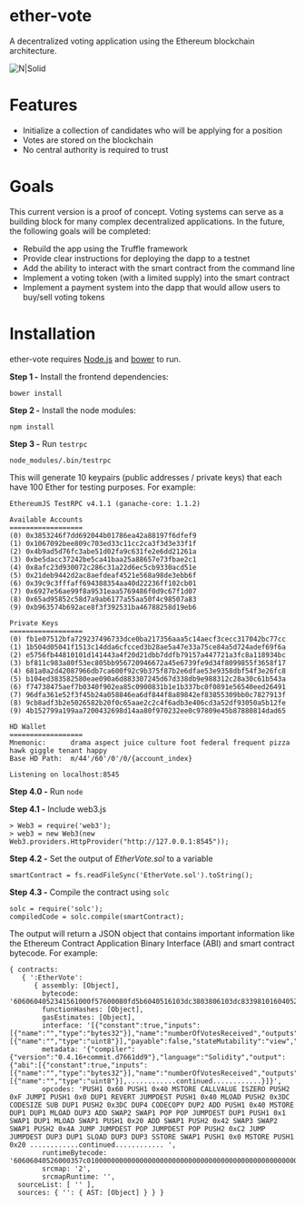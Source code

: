 # ether-vote 
A decentralized voting application using the Ethereum blockchain architecture.

![N|Solid](http://i.imgur.com/OvMxSwt.png)  

# Features

  - Initialize a collection of candidates who will be applying for a position
  - Votes are stored on the blockchain
  - No central authority is required to trust

# Goals

This current version is a proof of concept. Voting systems can serve as a building block for many complex decentralized applications. In the future, the following goals will be completed:
* Rebuild the app using the Truffle framework
* Provide clear instructions for deploying the dapp to a testnet
* Add the ability to interact with the smart contract from the command line
* Implement a voting token (with a limited supply) into the smart contract
* Implement a payment system into the dapp that would allow users to buy/sell voting tokens


# Installation

ether-vote requires [Node.js](https://nodejs.org/) and [bower](https://bower.io/) to run.

**Step 1 -** Install the frontend dependencies:

```
bower install
```

**Step 2 -** Install the node modules:

```
npm install
```

**Step 3 -** Run `testrpc`

```
node_modules/.bin/testrpc
```

This will generate 10 keypairs (public addresses / private keys) that each have 100 Ether for testing purposes. For example:

```
EthereumJS TestRPC v4.1.1 (ganache-core: 1.1.2)

Available Accounts
==================
(0) 0x3853246f7dd692044b01786ea42a88197f6dfef9
(1) 0x1067092bee809c703ed33c11cc2ca3f3d3e33f1f
(2) 0x4b9ad5d76fc3abe51d02fa9c631fe2e6dd21261a
(3) 0xbe5dacc37242be5ca41baa25a88657e73fbae2c1
(4) 0x8afc23d930072c286c31a22d6ec5cb9330acd51e
(5) 0x21deb9442d2ac8aefdeaf4521e568a98de3ebb6f
(6) 0x39c9c3fffaff694388354aa40d22236ff102cb01
(7) 0x6927e56ae99f8a9531eaa5769486f0d9c67f1d07
(8) 0x65ad95852c58d7a9ab6177a55aa50f4c98507a83
(9) 0xb963574b692ace8f3f392531ba46788258d19eb6

Private Keys
==================
(0) fb1e07512bfa729237496733dce0ba217356aaa5c14aecf3cecc317042bc77cc
(1) 1b504d05041f1513c14dda6cfcced3b28ae5a47e33a75ce84a5d724adef69f6a
(2) e5756fb44810101d141443a4f20d21dbb7ddfb79157a447721a3fc8a118934bc
(3) bf811c983a80f53ec805bb956720946672a45e6739fe9d34f8099855f3658f17
(4) 681a0a2d42087966db7ca600f92c9b375f87b2e6dfae53e9358dbf54f3e26fc8
(5) b104ed383582580eae090a6d883307245d67d338db9e988312c28a30c61b543a
(6) f74738475aef7b0340f902ea85c0900831b1e1b337bc0f0891e56540eed26491
(7) 96dfa361e52f3f45b24a058846ea6df844f8a89842ef83855309bb0c7827913f
(8) 9cb8adf3b2e5026582b20f0c65aae2c2c4f6adb3e406cd3a52df93050a5b12fe
(9) 4b152799a199aa7200432698d14aa80f970232ee0c97809e45b87880814dad65

HD Wallet
==================
Mnemonic:      drama aspect juice culture foot federal frequent pizza hawk giggle tenant happy
Base HD Path:  m/44'/60'/0'/0/{account_index}

Listening on localhost:8545
```

**Step 4.0 -** Run `node`

**Step 4.1 -** Include web3.js
```
> Web3 = require('web3');
> web3 = new Web3(new Web3.providers.HttpProvider("http://127.0.0.1:8545"));
```

**Step 4.2 -** Set the output of *EtherVote.sol* to a variable
```
smartContract = fs.readFileSync('EtherVote.sol').toString();
```

**Step 4.3 -** Compile the contract using `solc`
```
solc = require('solc');
compiledCode = solc.compile(smartContract);
```

The output will return a JSON object that contains important information like the Ethereum Contract Application Binary Interface (ABI) and smart contract bytecode. For example:
```
{ contracts: 
   { ':EtherVote': 
      { assembly: [Object],
        bytecode: '6060604052341561000f57600080fd5b6040516103dc3803806103dc833981016040528080518201919050505b806001908051906020019061004292919061004a565b505b506100c2565b82805482825590600052602060002090810192821561008c579160200282015b8281111561008b57825182906000191690559160200191906001019061006a565b5b509050610099919061009d565b5090565b6100bf91905b808211156100bb57600081600............continued............',
        functionHashes: [Object],
        gasEstimates: [Object],
        interface: '[{"constant":true,"inputs":[{"name":"","type":"bytes32"}],"name":"numberOfVotesReceived","outputs":[{"name":"","type":"uint8"}],"payable":false,"stateMutability":"view","type":"function"},............continued............]',
        metadata: '{"compiler":{"version":"0.4.16+commit.d7661dd9"},"language":"Solidity","output":{"abi":[{"constant":true,"inputs":[{"name":"","type":"bytes32"}],"name":"numberOfVotesReceived","outputs":[{"name":"","type":"uint8"}],............continued............}]}',
        opcodes: 'PUSH1 0x60 PUSH1 0x40 MSTORE CALLVALUE ISZERO PUSH2 0xF JUMPI PUSH1 0x0 DUP1 REVERT JUMPDEST PUSH1 0x40 MLOAD PUSH2 0x3DC CODESIZE SUB DUP1 PUSH2 0x3DC DUP4 CODECOPY DUP2 ADD PUSH1 0x40 MSTORE DUP1 DUP1 MLOAD DUP3 ADD SWAP2 SWAP1 POP POP JUMPDEST DUP1 PUSH1 0x1 SWAP1 DUP1 MLOAD SWAP1 PUSH1 0x20 ADD SWAP1 PUSH2 0x42 SWAP3 SWAP2 SWAP1 PUSH2 0x4A JUMP JUMPDEST POP JUMPDEST POP PUSH2 0xC2 JUMP JUMPDEST DUP3 DUP1 SLOAD DUP3 DUP3 SSTORE SWAP1 PUSH1 0x0 MSTORE PUSH1 0x20 ............continued............ ',
        runtimeBytecode: '60606040526000357c0100000000000000000000000000000000000000000000000000000000900463ffffffff1680630d8de22c1461006a5780633898ac29146100ab5780638c1d9f30146100ec57806392d7df4a1461012b578063dcebb25e1461016a575b600080fd5b34156100............continued............',
        srcmap: '2',
        srcmapRuntime: '',
  sourceList: [ '' ],
  sources: { '': { AST: [Object] } } }
```
